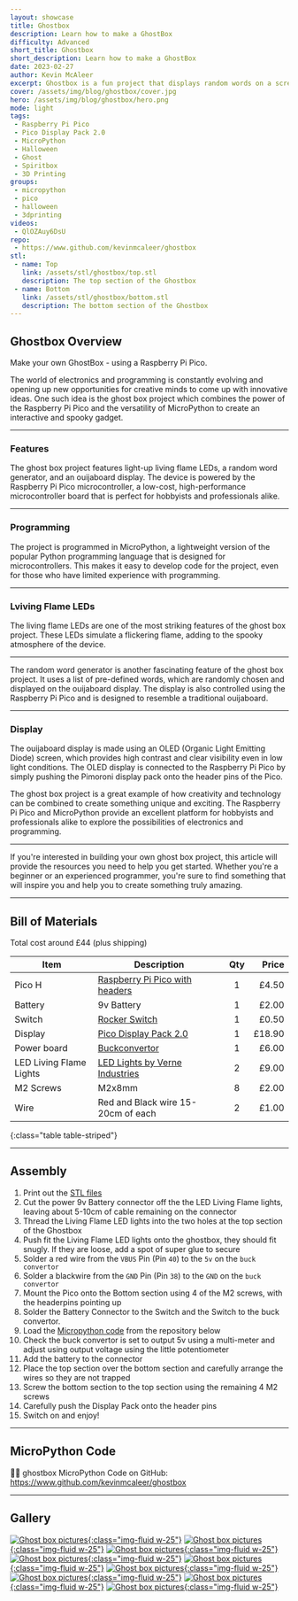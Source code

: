 ```yaml
---
layout: showcase
title: Ghostbox
description: Learn how to make a GhostBox
difficulty: Advanced
short_title: Ghostbox
short_description: Learn how to make a GhostBox
date: 2023-02-27
author: Kevin McAleer
excerpt: Ghostbox is a fun project that displays random words on a screen. 
cover: /assets/img/blog/ghostbox/cover.jpg
hero: /assets/img/blog/ghostbox/hero.png
mode: light
tags: 
 - Raspberry Pi Pico
 - Pico Display Pack 2.0
 - MicroPython
 - Halloween
 - Ghost
 - Spiritbox
 - 3D Printing
groups:
 - micropython
 - pico
 - halloween
 - 3dprinting
videos:
 - QlOZAuy6DsU
repo:
 - https://www.github.com/kevinmcaleer/ghostbox
stl:
 - name: Top
   link: /assets/stl/ghostbox/top.stl
   description: The top section of the Ghostbox
 - name: Bottom
   link: /assets/stl/ghostbox/bottom.stl
   description: The bottom section of the Ghostbox
---
```


## Ghostbox Overview

Make your own GhostBox - using a Raspberry Pi Pico.

The world of electronics and programming is constantly evolving and opening up new opportunities for creative minds to come up with innovative ideas. One such idea is the ghost box project which combines the power of the Raspberry Pi Pico and the versatility of MicroPython to create an interactive and spooky gadget.

---

### Features

The ghost box project features light-up living flame LEDs, a random word generator, and an ouijaboard display. The device is powered by the Raspberry Pi Pico microcontroller, a low-cost, high-performance microcontroller board that is perfect for hobbyists and professionals alike.

---

### Programming

The project is programmed in MicroPython, a lightweight version of the popular Python programming language that is designed for microcontrollers. This makes it easy to develop code for the project, even for those who have limited experience with programming.

---

### Lviving Flame LEDs

The living flame LEDs are one of the most striking features of the ghost box project. These LEDs simulate a flickering flame, adding to the spooky atmosphere of the device.

---

The random word generator is another fascinating feature of the ghost box project. It uses a list of pre-defined words, which are randomly chosen and displayed on the ouijaboard display. The display is also controlled using the Raspberry Pi Pico and is designed to resemble a traditional ouijaboard.

---

### Display

The ouijaboard display is made using an OLED (Organic Light Emitting Diode) screen, which provides high contrast and clear visibility even in low light conditions. The OLED display is connected to the Raspberry Pi Pico by simply pushing the Pimoroni display pack onto the header pins of the Pico.

The ghost box project is a great example of how creativity and technology can be combined to create something unique and exciting. The Raspberry Pi Pico and MicroPython provide an excellent platform for hobbyists and professionals alike to explore the possibilities of electronics and programming.

---

If you're interested in building your own ghost box project, this article will provide the resources you need to help you get started. Whether you're a beginner or an experienced programmer, you're sure to find something that will inspire you and help you to create something truly amazing.

---

## Bill of Materials

Total cost around £44 (plus shipping)

Item                    | Description                                                                                                          | Qty |  Price
------------------------|----------------------------------------------------------------------------------------------------------------------|:---:|------:
Pico H                  | [Raspberry Pi Pico with headers](https://shop.pimoroni.com/products/raspberry-pi-pico?variant=40059364311123)        |  1  |  £4.50
Battery                 | 9v Battery                                                                                                           |  1  |  £2.00
Switch                  | [Rocker Switch](https://uk.rs-online.com/web/p/rocker-switches/1640941)                                              |  1  |  £0.50
Display                 | [Pico Display Pack 2.0](https://shop.pimoroni.com/products/pico-display-pack-2-0)                                    |  1  | £18.90
Power board             | [Buckconvertor](https://shop.pimoroni.com/products/mpm3610-5v-buck-converter-breakout-21v-in-5v-out-at-1-2a)         |  1  |  £6.00
LED Living Flame Lights | [LED Lights by Verne Industries](https://www.verneindustries.co.uk/ourshop/prod_7083340-Living-Flame-LED-Light.html) |  2  |  £9.00
M2 Screws               | M2x8mm                                                                                                               |  8  |  £2.00
Wire                    | Red and Black wire 15-20cm of each                                                                                   |  2  |  £1.00
{:class="table table-striped"}

---

## Assembly

1. Print out the [STL files](#download-the-3d-printable-stl-files)
1. Cut the power 9v Battery connector off the the LED Living Flame lights, leaving about 5-10cm of cable remaining on the connector
1. Thread the Living Flame LED lights into the two holes at the top section of the Ghostbox
1. Push fit the Living Flame LED lights onto the ghostbox, they should fit snugly. If they are loose, add a spot of super glue to secure
1. Solder a red wire from the `VBUS` Pin (Pin `40`) to the `5v` on the `buck convertor`
1. Solder a blackwire from the `GND` Pin (Pin `38`) to the `GND` on the `buck convertor`
1. Mount the Pico onto the Bottom section using 4 of the M2 screws, with the headerpins pointing up
1. Solder the Battery Connector to the Switch and the Switch to the buck convertor.
1. Load the [Micropython code](#micropython-code) from the repository below
1. Check the buck convertor is set to output 5v using a multi-meter and adjust using output voltage using the little potentiometer
1. Add the battery to the connector
1. Place the top section over the bottom section and carefully arrange the wires so they are not trapped
1. Screw the bottom section to the top section using the remaining 4 M2 screws
1. Carefully push the Display Pack onto the header pins
1. Switch on and enjoy!

---

## MicroPython Code

👩‍💻 ghostbox MicroPython Code on GitHub: <https://www.github.com/kevinmcaleer/ghostbox>

---

## Gallery

[![Ghost box pictures](/assets/img/blog/ghostbox/ghostbox01.jpg){:class="img-fluid w-25"}](/assets/img/blog/ghostbox/ghostbox01.jpg)
[![Ghost box pictures](/assets/img/blog/ghostbox/ghostbox02.jpg){:class="img-fluid w-25"}](/assets/img/blog/ghostbox/ghostbox02.jpg)
[![Ghost box pictures](/assets/img/blog/ghostbox/ghostbox03.jpg){:class="img-fluid w-25"}](/assets/img/blog/ghostbox/ghostbox03.jpg)
[![Ghost box pictures](/assets/img/blog/ghostbox/ghostbox04.jpg){:class="img-fluid w-25"}](/assets/img/blog/ghostbox/ghostbox04.jpg)
[![Ghost box pictures](/assets/img/blog/ghostbox/ghostbox05.jpg){:class="img-fluid w-25"}](/assets/img/blog/ghostbox/ghostbox05.jpg)
[![Ghost box pictures](/assets/img/blog/ghostbox/ghostbox06.png){:class="img-fluid w-25"}](/assets/img/blog/ghostbox/ghostbox06.png)
[![Ghost box pictures](/assets/img/blog/ghostbox/ghostbox07.png){:class="img-fluid w-25"}](/assets/img/blog/ghostbox/ghostbox07.png)
[![Ghost box pictures](/assets/img/blog/ghostbox/ghostbox08.png){:class="img-fluid w-25"}](/assets/img/blog/ghostbox/ghostbox08.png)
[![Ghost box pictures](/assets/img/blog/ghostbox/ghostbox09.png){:class="img-fluid w-25"}](/assets/img/blog/ghostbox/ghostbox09.png)
